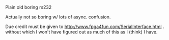 Plain old boring rs232

Actually not so boring w/ lots of async. confusion.

Due credit must be given to http://www.fpga4fun.com/SerialInterface.html .
without which I won't have figured out as much of this as I (think) I have.
